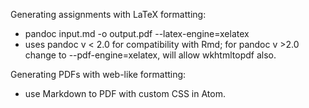 Generating assignments with LaTeX formatting:
- pandoc input.md -o output.pdf --latex-engine=xelatex
- uses pandoc v < 2.0 for compatibility with Rmd; for pandoc v >2.0 change to --pdf-engine=xelatex, will allow wkhtmltopdf also.

Generating PDFs with web-like formatting:
- use Markdown to PDF with custom CSS in Atom.

